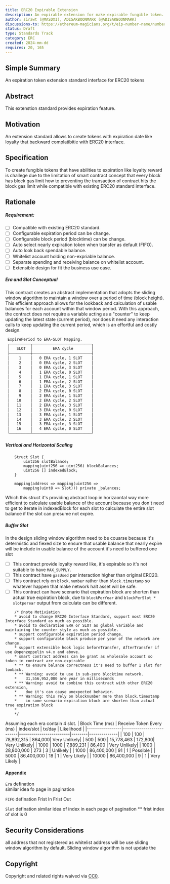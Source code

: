 ```yaml
---
title: ERC20 Expirable Extension
description: An expirable extension for make expirable fungible token.
author: sirawt (@MASDXI), ADISAKBOONMARK (@ADISAKBOONMARK)
discussions-to: https://ethereum-magicians.org/t/eip-number-name/number
status: Draft
type: Standards Track
category: ERC
created: 2024-mm-dd
requires: 20, 165
---
```


## Simple Summary

An expiration token extension standard interface for ERC20 tokens

## Abstract

This extenstion standard provides expiration feature.

## Motivation

An extension standard allows to create tokens with expiration date like loyalty that backward complatibitie with ERC20 interface.

## Specification

To create fungible tokens that have abilities to expiration like loyalty reward is 
challege due to the limitation of smart contract concept that every block has block gas limit how to preventing the transaction of   contract hits the block gas limit while compatible with existing ERC20 standard interface.

## Rationale
##### Requirement: 
- [ ] Compatible with existing ERC20 standard.
- [ ] Configurable expiration period can be change.
- [ ] Configurable block period (blocktime) can be change.
- [ ] Auto select nearly expiration token when transfer as default (FIFO).
- [ ] Auto look back spendable balance.
- [ ] Whitelist account holding non-expriable balance.
- [ ] Separate spending and receiving balance on whitelist account.
- [ ] Extensible design for fit the business use case.

##### Era and Slot Conceptual

This contract creates an abstract implementation that adopts the sliding window algorithm to maintain a window over a period of time (block height). This efficient approach allows for the lookback and calculation of usable balances for each account within that window period. With this approach, the contract does not require a variable acting as a "counter" to keep updating the latest state (current period), nor does it need any interaction calls to keep updating the current period, which is an effortful and costly design.

``` markdown
 ExpirePeriod to ERA-SLOT Mapping.
 ┌─────────┬──────────────────────────┐
 │   SLOT  │         ERA cycle        │
 ├─────────┼──────────────────────────┤
 │    1    │   0 ERA cycle, 1 SLOT    │
 │    2    │   0 ERA cycle, 2 SLOT    │
 │    3    │   0 ERA cycle, 3 SLOT    │
 │    4    │   1 ERA cycle, 0 SLOT    │
 │    5    │   1 ERA cycle, 1 SLOT    │
 │    6    │   1 ERA cycle, 2 SLOT    │
 │    7    │   1 ERA cycle, 3 SLOT    │
 │    8    │   2 ERA cycle, 0 SLOT    │
 │    9    │   2 ERA cycle, 1 SLOT    │
 │   10    │   2 ERA cycle, 2 SLOT    │
 │   11    │   2 ERA cycle, 3 SLOT    │
 │   12    │   3 ERA cycle, 0 SLOT    │
 │   13    │   3 ERA cycle, 1 SLOT    │
 │   14    │   3 ERA cycle, 2 SLOT    │
 │   15    │   3 ERA cycle, 3 SLOT    │
 │   16    │   4 ERA cycle, 0 SLOT    │
 └─────────┴──────────────────────────┘
```

##### Vertical and Horizontal Scaling

``` solidity
    Struct Slot {
        uint256 slotBalance;
        mapping(uint256 => uint256) blockBalances;
        uint256 [] indexedBlock;
    }
    
    mapping(address => mapping(uint256 => 
        mapping(uint8 => Slot))) private _balances;
```
Which this struct it's providing abstract loop in horizaontal way more efficient to calculate usable balance of the account because
you don't need to get to iterate in indexedBlock for each slot to calculate the entire slot balance if the slot can presume not expire.

##### Buffer Slot

In the design sliding window algorithm need to be couarse because it's determistic and fiexed size to ensure that usable balance that nearly expire will be include in usable balance of the account it's need to buffered one slot

- [ ] This contract provide loyalty reward like, it's expirable so it's not suitable to have `MAX_SUPPLY`.
- [ ] This contract have `gasUsed` per interaction higher than original ERC20.
- [ ] This contract rely on `block.number` rather than `block.timestamp` so whatever happen that make network halt asset will be safe.
- [ ] This contract can have scenario that expiration block are shorten than actual true expiration block, due to `blockPerYear` and `blockPerSlot * slotperear` output from calculate can be different.

``` text
    /* @note Motiviation
    * avoid to change ERC20 Interface Standard, support most ERC20 Interface Standard as much as possible.
    * avoid to declaration ERA or SLOT as global variable and maintaining the counter style as much as possible.
    * support configurable expiration period change.
    * support configurable block produce per year of the network are change.
    * support extensible hook logic beforeTransfer, AfterTransfer if use @openzeppelin v4.x and above.
    * smart contract address can be grant as wholesale account so token in contract are non-expirable
    * ** to ensure balance correctness it's need to buffer 1 slot for looback.
    * ** Warning: avoid to use in sub-zero blocktime network.
    *    31,556,952,000 are year in milliseconds
    * ** Warning: avoid to combine this contract with other ERC20 extension,
    *    due it's can cause unexpected behavior.
    * ** Warning: this rely on blocknumber more than block.timestamp
    *    in some scenario expiration block are shorten than actual true expiration block
    *
    */
```
Assuming each era contain 4 slot.
| Block Time (ms) | Receive Token Every (ms) | index/slot              | tx/day | Likelihood   |
|-----------------|--------------------------|-------------------------|--------|--------------|
| 100             | 100                      | 78,892,315              | 864,000| Very Unlikely|
| 500             | 500                      | 15,778,463              | 172,800| Very Unlikely|
| 1000            | 1000                     | 7,889,231               | 86,400 | Very Unlikely|
| 1000            | 28,800,000               | 273                     | 3      | Unlikely     |
| 1000            | 86,400,000               | 91                      | 1      | Possible     |
| 5000            | 86,400,000               | 18                      | 1      | Very Likely  |
| 10000           | 86,400,000               | 9                       | 1      | Very Likely  |


#### Appendix

`Era` defination  
similar idea fo page in pagination

`FIFO` defination
Frist In Frist Out

`Slot` defination
similar idea of index in each page of pagination
** frist index of slot is 0

## Security Considerations
all address that not registered as whitelist address will be use sliding window algorithm by default.
Sliding window algorithm is not update the 

## Copyright

Copyright and related rights waived via [CC0](../LICENSE.md).